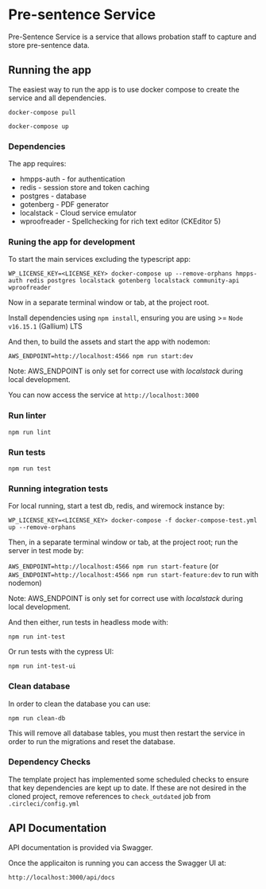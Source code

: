 # Pre-sentence Service

Pre-Sentence Service is a service that allows probation staff to capture and store pre-sentence data. 

## Running the app
The easiest way to run the app is to use docker compose to create the service and all dependencies. 

`docker-compose pull`

`docker-compose up`

### Dependencies
The app requires: 
* hmpps-auth - for authentication
* redis - session store and token caching
* postgres - database
* gotenberg - PDF generator
* localstack - Cloud service emulator
* wproofreader - Spellchecking for rich text editor (CKEditor 5)

### Runing the app for development

To start the main services excluding the typescript app: 

`WP_LICENSE_KEY=<LICENSE_KEY> docker-compose up --remove-orphans hmpps-auth redis postgres localstack gotenberg localstack community-api wproofreader`

Now in a separate terminal window or tab, at the project root.

Install dependencies using `npm install`, ensuring you are using >= `Node v16.15.1` (Gallium) LTS

And then, to build the assets and start the app with nodemon:

`AWS_ENDPOINT=http://localhost:4566 npm run start:dev`

Note: AWS_ENDPOINT is only set for correct use with _localstack_ during local development.

You can now access the service at `http://localhost:3000`

### Run linter

`npm run lint`

### Run tests

`npm run test`

### Running integration tests

For local running, start a test db, redis, and wiremock instance by:

`WP_LICENSE_KEY=<LICENSE_KEY> docker-compose -f docker-compose-test.yml up --remove-orphans`

Then, in a separate terminal window or tab, at the project root; run the server in test mode by:

`AWS_ENDPOINT=http://localhost:4566 npm run start-feature` (or `AWS_ENDPOINT=http://localhost:4566 npm run start-feature:dev` to run with nodemon)

Note: AWS_ENDPOINT is only set for correct use with _localstack_ during local development.

And then either, run tests in headless mode with:

`npm run int-test`
 
Or run tests with the cypress UI:

`npm run int-test-ui`

### Clean database

In order to clean the database you can use:

`npm run clean-db`

This will remove all database tables, you must then restart the service in order to run the migrations and reset the database. 

### Dependency Checks

The template project has implemented some scheduled checks to ensure that key dependencies are kept up to date.
If these are not desired in the cloned project, remove references to `check_outdated` job from `.circleci/config.yml`

## API Documentation

API documentation is provided via Swagger.

Once the applicaiton is running you can access the Swagger UI at:

`http://localhost:3000/api/docs`
